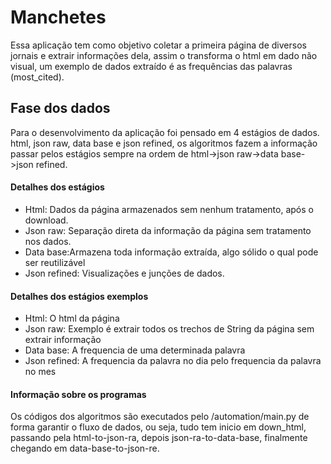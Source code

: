 # Manchetes

Essa aplicação tem como objetivo coletar a primeira página de diversos jornais e extrair informações dela, assim o transforma o html em dado não visual, um exemplo de dados extraído é as frequências das palavras (most_cited).

## Fase dos dados
Para o desenvolvimento da aplicação foi pensado em 4 estágios de dados. html, json raw, data base e json refined, os algoritmos fazem a informação passar pelos estágios sempre na ordem de html->json raw->data base->json refined.

#### Detalhes dos estágios
* Html: Dados da página armazenados sem nenhum tratamento, após o download.
* Json raw: Separação direta da informação da página sem tratamento nos dados. 
* Data base:Armazena toda informação extraída, algo sólido o qual pode ser reutilizável
* Json refined: Visualizações e junções de dados.

#### Detalhes dos estágios exemplos
* Html: O html da página
* Json raw: Exemplo é extrair todos os trechos de String da página sem extrair informação
* Data base: A frequencia de uma determinada palavra
* Json refined: A frequencia da palavra no dia pelo frequencia da palavra no mes

#### Informação sobre os programas
Os códigos dos algoritmos são executados pelo /automation/main.py de forma garantir o fluxo de dados, ou seja, tudo tem inicio em down_html, passando pela html-to-json-ra, depois json-ra-to-data-base, finalmente chegando em data-base-to-json-re.



